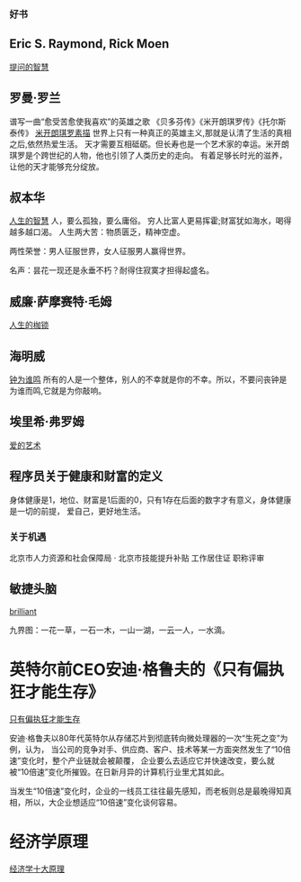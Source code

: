 ### 好书
## Eric S. Raymond, Rick Moen
[提问的智慧](https://github.com/ryanhanwu/How-To-Ask-Questions-The-Smart-Way/blob/master/README-zh_CN.md)

## 罗曼·罗兰
谱写一曲“愈受苦愈使我喜欢”的英雄之歌
《贝多芬传》《米开朗琪罗传》《托尔斯泰传》
[米开朗琪罗素描](http://www.bjwmb.gov.cn/zxfw/wmwx/wskt/t20180202_859113.htm)
世界上只有一种真正的英雄主义,那就是认清了生活的真相之后,依然热爱生活。
天才需要互相砥砺。但长寿也是一个艺术家的幸运。米开朗琪罗是个跨世纪的人物，他也引领了人类历史的走向。
有着足够长时光的滋养，让他的天才能够充分绽放。 


## 叔本华
[人生的智慧](http://www.56wen.com/chapter/20180630/16424.html)
人，要么孤独，要么庸俗。
穷人比富人更易挥霍;财富犹如海水，喝得越多越口渴。
人生两大苦：物质匮乏，精神空虚。

两性荣誉：男人征服世界，女人征服男人赢得世界。

名声：昙花一现还是永垂不朽？耐得住寂寞才担得起盛名。

## 威廉·萨摩赛特·毛姆
[人生的枷锁](http://www.56wen.com/chapter/20180712/17107.html)


## 海明威
[钟为谁鸣](https://baike.baidu.com/item/%E4%B8%A7%E9%92%9F%E4%B8%BA%E8%B0%81%E8%80%8C%E9%B8%A3/41163)
所有的人是一个整体，别人的不幸就是你的不幸。所以，不要问丧钟是为谁而鸣,它就是为你敲响。

## 埃里希·弗罗姆
[爱的艺术](https://www.sbkk88.com/lizhishu/aideyishu/)

## 程序员关于健康和财富的定义
身体健康是1，地位、财富是1后面的0，只有1存在后面的数字才有意义，身体健康是一切的前提，
爱自己，更好地生活。
### 关于机遇
北京市人力资源和社会保障局 · 北京市技能提升补贴
工作居住证 职称评审


## 敏捷头脑
[brilliant](https://brilliant.org/courses/computer-science-essentials/?tour=true) 

九界图：一花一草，一石一木，一山一湖，一云一人，一水滴。


# 英特尔前CEO安迪·格鲁夫的《只有偏执狂才能生存》
[只有偏执狂才能生存](https://www.liaoxuefeng.com/article/920572865279712)

安迪·格鲁夫以80年代英特尔从存储芯片到彻底转向微处理器的一次“生死之变”为例，认为，
当公司的竞争对手、供应商、客户、技术等某一方面突然发生了“10倍速”变化时，整个产业链就会被颠覆，
企业要么去适应它并快速改变，要么就被“10倍速”变化所摧毁。在日新月异的计算机行业里尤其如此。

当发生“10倍速”变化时，企业的一线员工往往最先感知，而老板则总是最晚得知真相，所以，大企业想适应“10倍速”变化谈何容易。


# 经济学原理
[经济学十大原理](https://www.liaoxuefeng.com/article/895883817413024)


